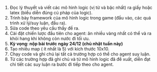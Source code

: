 1. Đọc lý thuyết và viết các mô hình logic (vị từ và bậc nhất) ra giấy hoặc latex (biểu diễn đúng cú pháp của logic).
2. Trình bày framework của mô hình logic trong game (đầu vào, các quá trình xử lý/suy luận, đầu ra).
3. Sửa code theo yêu cầu thầy đề ra.
4. Cài đặt chiến lược đầu tiên cho agent: ăn nhiều vàng nhất có thể và ra khỏi hang khi không còn nước đi tối ưu.
5. **Kỳ vọng: nộp bài trước ngày 24/12 (chủ nhật tuần này)**
6. Tạo nhiều map ( ít nhất là 5) với kích thước 10x10.
7. Chạy code và ghi chú lại tất cả trường hợp có thể cho agent suy luận.
8. Từ các trường hợp đã ghi chú và từ mô hình logic đã đề xuất, diễn đạt chi tiết các suy luận ra bước đi tiếp theo cho agent.